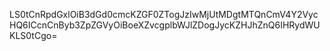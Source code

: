 LS0tCnRpdGxlOiB3dGd0cmcKZGF0ZTogJzIwMjUtMDgtMTQnCmV4Y2VycHQ6ICcnCnByb3ZpZGVyOiBoeXZvcgplbWJlZDogJycKZHJhZnQ6IHRydWUKLS0tCgo=